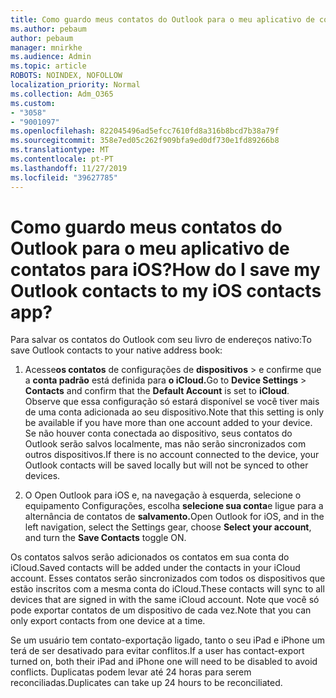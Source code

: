 ```yaml
---
title: Como guardo meus contatos do Outlook para o meu aplicativo de contatos para iOS?
ms.author: pebaum
author: pebaum
manager: mnirkhe
ms.audience: Admin
ms.topic: article
ROBOTS: NOINDEX, NOFOLLOW
localization_priority: Normal
ms.collection: Adm_O365
ms.custom:
- "3058"
- "9001097"
ms.openlocfilehash: 822045496ad5efcc7610fd8a316b8bcd7b38a79f
ms.sourcegitcommit: 358e7ed05c262f909bfa9ed0df730e1fd89266b8
ms.translationtype: MT
ms.contentlocale: pt-PT
ms.lasthandoff: 11/27/2019
ms.locfileid: "39627785"
---
```

# <a name="how-do-i-save-my-outlook-contacts-to-my-ios-contacts-app"></a><span data-ttu-id="4e08b-102">Como guardo meus contatos do Outlook para o meu aplicativo de contatos para iOS?</span><span class="sxs-lookup"><span data-stu-id="4e08b-102">How do I save my Outlook contacts to my iOS contacts app?</span></span>

<span data-ttu-id="4e08b-103">Para salvar os contatos do Outlook com seu livro de endereços nativo:</span><span class="sxs-lookup"><span data-stu-id="4e08b-103">To save Outlook contacts to your native address book:</span></span>
 
1. <span data-ttu-id="4e08b-104">Acesse**os contatos** de configurações de **dispositivos** > e confirme que a **conta padrão** está definida para **o iCloud.**</span><span class="sxs-lookup"><span data-stu-id="4e08b-104">Go to **Device Settings** > **Contacts** and confirm that the **Default Account** is set to **iCloud**.</span></span> <span data-ttu-id="4e08b-105">Observe que essa configuração só estará disponível se você tiver mais de uma conta adicionada ao seu dispositivo.</span><span class="sxs-lookup"><span data-stu-id="4e08b-105">Note that this setting is only be available if you have more than one account added to your device.</span></span> <span data-ttu-id="4e08b-106">Se não houver conta conectada ao dispositivo, seus contatos do Outlook serão salvos localmente, mas não serão sincronizados com outros dispositivos.</span><span class="sxs-lookup"><span data-stu-id="4e08b-106">If there is no account connected to the device, your Outlook contacts will be saved locally but will not be synced to other devices.</span></span>
 
2. <span data-ttu-id="4e08b-107">O Open Outlook para iOS e, na navegação à esquerda, selecione o equipamento Configurações, escolha **selecione sua conta**e ligue para a alternância de contatos de **salvamento.**</span><span class="sxs-lookup"><span data-stu-id="4e08b-107">Open Outlook for iOS, and in the left navigation, select the Settings gear, choose **Select your account**, and turn the **Save Contacts** toggle ON.</span></span>
 
<span data-ttu-id="4e08b-108">Os contatos salvos serão adicionados os contatos em sua conta do iCloud.</span><span class="sxs-lookup"><span data-stu-id="4e08b-108">Saved contacts will be added under the contacts in your iCloud account.</span></span> <span data-ttu-id="4e08b-109">Esses contatos serão sincronizados com todos os dispositivos que estão inscritos com a mesma conta do iCloud.</span><span class="sxs-lookup"><span data-stu-id="4e08b-109">These contacts will sync to all devices that are signed in with the same iCloud account.</span></span> <span data-ttu-id="4e08b-110">Note que você só pode exportar contatos de um dispositivo de cada vez.</span><span class="sxs-lookup"><span data-stu-id="4e08b-110">Note that you can only export contacts from one device at a time.</span></span>
 
<span data-ttu-id="4e08b-111">Se um usuário tem contato-exportação ligado, tanto o seu iPad e iPhone um terá de ser desativado para evitar conflitos.</span><span class="sxs-lookup"><span data-stu-id="4e08b-111">If a user has contact-export turned on, both their iPad and iPhone one will need to be disabled to avoid conflicts.</span></span> <span data-ttu-id="4e08b-112">Duplicatas podem levar até 24 horas para serem reconciliadas.</span><span class="sxs-lookup"><span data-stu-id="4e08b-112">Duplicates can take up 24 hours to be reconciliated.</span></span>